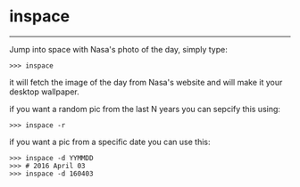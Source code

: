 # inspace

-------
Jump into space with Nasa's photo of the day, simply type:

	>>> inspace

it will fetch the image of the day from Nasa's website and will make it your desktop wallpaper.

if you want a random pic from the last N years you can sepcify this using:

	>>> inspace -r 

if you want a pic from a specific date you can use this:

	>>> inspace -d YYMMDD
	>>> # 2016 April 03
	>>> inspace -d 160403
